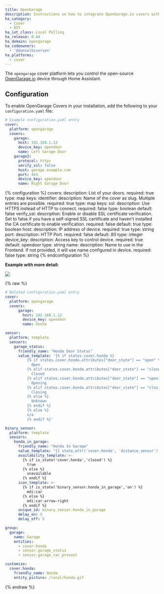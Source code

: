 ```yaml
---
title: OpenGarage
description: Instructions on how to integrate OpenGarage.io covers within Home Assistant.
ha_category:
  - Cover
  - DIY
ha_iot_class: Local Polling
ha_release: 0.44
ha_domain: opengarage
ha_codeowners:
  - '@danielhiversen'
ha_platforms:
  - cover
---
```


The `opengarage` cover platform lets you control the open-source [OpenGarage.io](https://opengarage.io/) device through Home Assistant.

## Configuration

To enable OpenGarage Covers in your installation, add the following to your `configuration.yaml` file:

```yaml
# Example configuration.yaml entry
cover:
  platform: opengarage
  covers:
    garage:
      host: 192.168.1.12
      device_key: opendoor
      name: Left Garage Door
    garage2:
      protocol: https
      verify_ssl: false
      host: garage.example.com
      port: 443
      device_key: opendoor
      name: Right Garage Door
```

{% configuration %}
covers:
  description: List of your doors.
  required: true
  type: map
  keys:
    identifier:
      description: Name of the cover as slug. Multiple entries are possible.
      required: true
      type: map
      keys:
        ssl:
          description: Use HTTPS instead of HTTP to connect.
          required: false
          type: boolean
          default: false
        verify_ssl:
          description: Enable or disable SSL certificate verification. Set to false if you have a self-signed SSL certificate and haven't installed the CA certificate to enable verification.
          required: false
          default: true
          type: boolean
        host:
          description: IP address of device.
          required: true
          type: string
        port:
          description: HTTP Port.
          required: false
          default: 80
          type: integer
        device_key:
          description: Access key to control device.
          required: true
          default: opendoor
          type: string
        name:
          description: Name to use in the Frontend. If not provided, it will use name configured in device.
          required: false
          type: string
{% endconfiguration %}

**Example with more detail:**
<p class='img'>
  <img src='/images/integrations/opengarage/cover_opengarage_details.jpg' />
</p>

{% raw %}

```yaml
# Related configuration.yaml entry
cover:
  platform: opengarage
  covers:
      garage:
        host: 192.168.1.12
        device_key: opendoor
        name: honda

sensor:
  platform: template
  sensors:
    garage_status:
      friendly_name: "Honda Door Status"
      value_template: '{% if states.cover.honda %}
          {% if states.cover.honda.attributes["door_state"] == "open" %}
            Open
          {% elif states.cover.honda.attributes["door_state"] == "closed" %}
            Closed
          {% elif states.cover.honda.attributes["door_state"] == "opening" %}
            Opening
          {% elif states.cover.honda.attributes["door_state"] == "closing" %}
            Closing
          {% else %}
            Unknown
          {% endif %}
          {% else %}
          n/a
          {% endif %}'

binary_sensor:
  platform: template
  sensors:
    honda_in_garage:
      friendly_name: "Honda In Garage"
      value_template: "{{ state_attr('cover.honda', 'distance_sensor') < 100 }}"
      availability_template: >-
        {% if is_state('cover.honda','closed') %}
          true
        {% else %}
          unavailable
        {% endif %}
      icon_template: >-
        {% if is_state('binary_sensor.honda_in_garage','on') %}
          mdi:car
        {% else %}
          mdi:car-arrow-right
        {% endif %}
      unique_id: binary_sensor.honda_in_garage
      delay_on: 5
      delay_off: 5

group:
  garage:
    name: Garage
    entities:
      - cover.honda
      - sensor.garage_status
      - sensor.garage_car_present

customize:
  cover.honda:
    friendly_name: Honda
    entity_picture: /local/honda.gif
```

{% endraw %}
